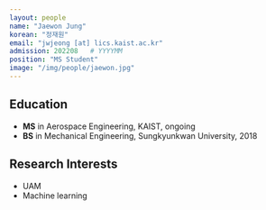```yaml
---
layout: people
name: "Jaewon Jung"
korean: "정재원"
email: "jwjeong [at] lics.kaist.ac.kr"
admission: 202208   # YYYYMM
position: "MS Student"
image: "/img/people/jaewon.jpg"
---
```


## Education

- **MS** in Aerospace Engineering, KAIST, ongoing
- **BS** in Mechanical Engineering, Sungkyunkwan University, 2018

## Research Interests

- UAM
- Machine learning